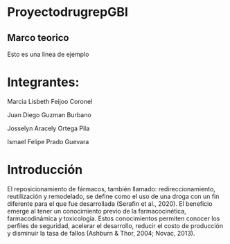 # ProyectodrugrepGBI

## Marco teorico

Esto es una linea de ejemplo
# Integrantes: 

Marcia Lisbeth Feijoo Coronel

Juan Diego Guzman Burbano

Josselyn Aracely Ortega Pila

Ismael Felipe Prado Guevara

# Introducción
El reposicionamiento de fármacos, también llamado: redireccionamiento, reutilización y remodelado, se define como el uso de una droga con un fin diferente para el que fue desarrollada (Serafin et al., 2020). El beneficio emerge al tener un conocimiento previo de la farmacocinética, farmacodinámica y toxicología. Estos conocimientos permiten conocer los perfiles de seguridad, acelerar el desarrollo, reducir el costo de producción y disminuir la tasa de fallos (Ashburn & Thor, 2004; Novac, 2013).


